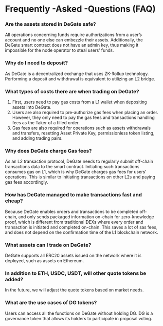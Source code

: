 # Frequently -Asked -Questions (FAQ)

### Are the assets stored in DeGate safe?

All operations concerning funds require authorizations from a user’s account and no one else can embezzle their assets. Additionally, the DeGate smart contract does not have an admin key, thus making it impossible for the node operator to steal users’ funds.

### Why do I need to deposit?

As DeGate is a decentralized exchange that uses ZK-Rollup technology. Performing a deposit and withdrawal is equivalent to utilizing an L2 bridge.

### What types of costs there are when trading on DeGate?

1. First, users need to pay gas costs from a L1 wallet when depositing assets into DeGate.&#x20;
2. Users are also required to pre-authorize gas fees when placing an order. However, they only need to pay the gas fees and transactions handling fees as the Taker of a filled order.
3. Gas fees are also required for operations such as assets withdrawals and transfers, resetting Asset Private Key, permissionless token listing, and adding trading pairs.

### Why does DeGate charge Gas fees?

As an L2 transaction protocol, DeGate needs to regularly submit off-chain transactions data to the smart contract. Initiating such transactions consumes gas on L1, which is why DeGate charges gas fees for users’ operations. This is similar to initiating transactions on other L2s and paying gas fees accordingly.

### How has DeGate managed to make transactions fast and cheap?

Because DeGate enables orders and transactions to be completed off-chain, and only sends packaged information on-chain for zero-knowledge proof, which is different from traditional DEXs where every order and transaction is initiated and completed on-chain. This saves a lot of sas fees, and does not depend on the confirmation time of the L1 blockchain network.

### What assets can I trade on DeGate?

DeGate supports all ERC20 assets issued on the network where it is deployed, such as assets on Ethereum.

### In addition to ETH, USDC, USDT, will other quote tokens be added?

In the future, we will adjust the quote tokens based on market needs.

### What are the use cases of DG tokens?

Users can access all the functions on DeGate without holding DG. DG is a governance token that allows its holders to participate in proposal voting.
